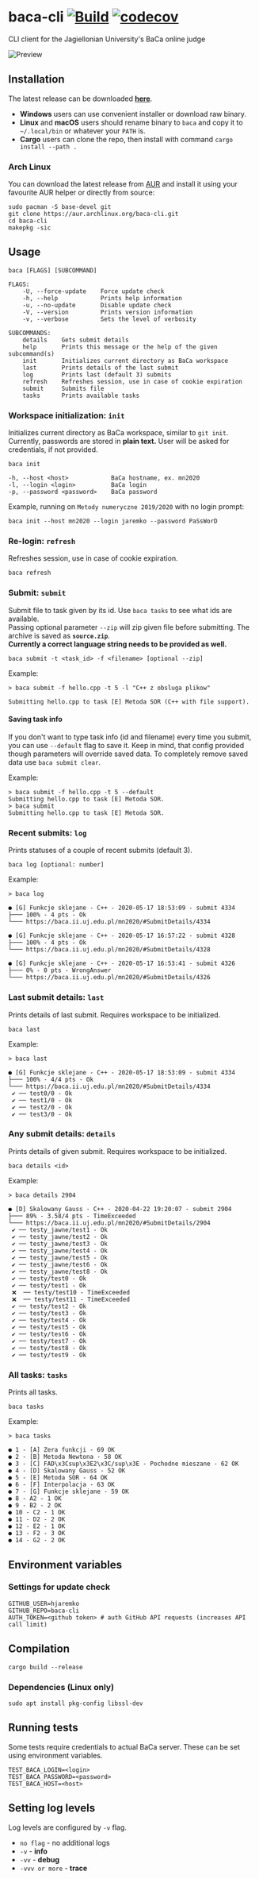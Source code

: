# baca-cli [![Build](https://github.com/hjaremko/baca-cli/actions/workflows/build.yml/badge.svg)](https://github.com/hjaremko/baca-cli/actions/workflows/build.yml) [![codecov](https://codecov.io/gh/hjaremko/baca-cli/branch/master/graph/badge.svg?token=CP9EWDCOMV)](https://codecov.io/gh/hjaremko/baca-cli)

CLI client for the Jagiellonian University's BaCa online judge

![Preview](https://i.imgur.com/xOAHuXk.png)

## Installation

The latest release can be downloaded **[here](https://github.com/hjaremko/baca-cli/releases)**.

- **Windows** users can use convenient installer or download raw binary.
- **Linux** and **macOS** users should rename binary to `baca` and copy it to `~/.local/bin` or whatever your `PATH` is.
- **Cargo** users can clone the repo, then install with command  `cargo install --path .`

### Arch Linux
You can download the latest release from [AUR](https://aur.archlinux.org/packages/baca-cli) and install it using your favourite AUR helper or directly from source:
```
sudo pacman -S base-devel git
git clone https://aur.archlinux.org/baca-cli.git
cd baca-cli
makepkg -sic
```

## Usage

```
baca [FLAGS] [SUBCOMMAND]
```

```
FLAGS:
    -U, --force-update    Force update check
    -h, --help            Prints help information
    -u, --no-update       Disable update check
    -V, --version         Prints version information
    -v, --verbose         Sets the level of verbosity

SUBCOMMANDS:
    details    Gets submit details
    help       Prints this message or the help of the given subcommand(s)
    init       Initializes current directory as BaCa workspace
    last       Prints details of the last submit
    log        Prints last (default 3) submits
    refresh    Refreshes session, use in case of cookie expiration
    submit     Submits file
    tasks      Prints available tasks
```

### Workspace initialization: `init`

Initializes current directory as BaCa workspace, similar to `git init`. Currently, passwords are stored in **plain
text.**
User will be asked for credentials, if not provided.
```
baca init
```

```
-h, --host <host>            BaCa hostname, ex. mn2020
-l, --login <login>          BaCa login
-p, --password <password>    BaCa password
```

Example, running on `Metody numeryczne 2019/2020` with no login prompt:

```
baca init --host mn2020 --login jaremko --password PaSsWorD
```

### Re-login: `refresh`

Refreshes session, use in case of cookie expiration.

```
baca refresh
```

### Submit: `submit`

Submit file to task given by its id. Use `baca tasks` to see what ids are available.  
Passing optional parameter `--zip` will zip given file before submitting. The archive is saved as **`source.zip`**.  
**Currently a correct language string needs to be provided as well.**

```
baca submit -t <task_id> -f <filename> [optional --zip]
```

Example:

```
> baca submit -f hello.cpp -t 5 -l "C++ z obsluga plikow"

Submitting hello.cpp to task [E] Metoda SOR (C++ with file support).
```

#### Saving task info

If you don't want to type task info (id and filename) every time you submit, you can use `--default` flag to save it.
Keep in mind, that config provided though parameters will override saved data. To completely remove saved data
use `baca submit clear`.

Example:

```
> baca submit -f hello.cpp -t 5 --default
Submitting hello.cpp to task [E] Metoda SOR.
> baca submit
Submitting hello.cpp to task [E] Metoda SOR.
```

### Recent submits: `log`

Prints statuses of a couple of recent submits (default 3).

```
baca log [optional: number]
```

Example:

```
> baca log

● [G] Funkcje sklejane - C++ - 2020-05-17 18:53:09 - submit 4334
├─── 100% - 4 pts - Ok
└─── https://baca.ii.uj.edu.pl/mn2020/#SubmitDetails/4334

● [G] Funkcje sklejane - C++ - 2020-05-17 16:57:22 - submit 4328
├─── 100% - 4 pts - Ok
└─── https://baca.ii.uj.edu.pl/mn2020/#SubmitDetails/4328

● [G] Funkcje sklejane - C++ - 2020-05-17 16:53:41 - submit 4326
├─── 0% - 0 pts - WrongAnswer
└─── https://baca.ii.uj.edu.pl/mn2020/#SubmitDetails/4326
```

### Last submit details: `last`

Prints details of last submit. Requires workspace to be initialized.

```
baca last
```

Example:

```
> baca last

● [G] Funkcje sklejane - C++ - 2020-05-17 18:53:09 - submit 4334
├─── 100% - 4/4 pts - Ok
└─── https://baca.ii.uj.edu.pl/mn2020/#SubmitDetails/4334
 ✔️ ── test0/0 - Ok
 ✔️ ── test1/0 - Ok
 ✔️ ── test2/0 - Ok
 ✔️ ── test3/0 - Ok
```

### Any submit details: `details`

Prints details of given submit. Requires workspace to be initialized.

```
baca details <id>
```

Example:

```
> baca details 2904

● [D] Skalowany Gauss - C++ - 2020-04-22 19:20:07 - submit 2904
├─── 89% - 3.58/4 pts - TimeExceeded
└─── https://baca.ii.uj.edu.pl/mn2020/#SubmitDetails/2904
 ✔️ ── testy_jawne/test1 - Ok
 ✔️ ── testy_jawne/test2 - Ok
 ✔️ ── testy_jawne/test3 - Ok
 ✔️ ── testy_jawne/test4 - Ok
 ✔️ ── testy_jawne/test5 - Ok
 ✔️ ── testy_jawne/test6 - Ok
 ✔️ ── testy_jawne/test8 - Ok
 ✔️ ── testy/test0 - Ok
 ✔️ ── testy/test1 - Ok
 ❌  ── testy/test10 - TimeExceeded
 ❌  ── testy/test11 - TimeExceeded
 ✔️ ── testy/test2 - Ok
 ✔️ ── testy/test3 - Ok
 ✔️ ── testy/test4 - Ok
 ✔️ ── testy/test5 - Ok
 ✔️ ── testy/test6 - Ok
 ✔️ ── testy/test7 - Ok
 ✔️ ── testy/test8 - Ok
 ✔️ ── testy/test9 - Ok
```

### All tasks: `tasks`

Prints all tasks.

```
baca tasks
```

Example:

```
> baca tasks

● 1 - [A] Zera funkcji - 69 OK
● 2 - [B] Metoda Newtona - 58 OK
● 3 - [C] FAD\x3Csup\x3E2\x3C/sup\x3E - Pochodne mieszane - 62 OK
● 4 - [D] Skalowany Gauss - 52 OK
● 5 - [E] Metoda SOR - 64 OK
● 6 - [F] Interpolacja - 63 OK
● 7 - [G] Funkcje sklejane - 59 OK
● 8 - A2 - 1 OK
● 9 - B2 - 2 OK
● 10 - C2 - 1 OK
● 11 - D2 - 2 OK
● 12 - E2 - 1 OK
● 13 - F2 - 3 OK
● 14 - G2 - 2 OK
```

## Environment variables
### Settings for update check
```
GITHUB_USER=hjaremko
GITHUB_REPO=baca-cli
AUTH_TOKEN=<github token> # auth GitHub API requests (increases API call limit)
```
## Compilation

```
cargo build --release
```

### Dependencies (Linux only)

```
sudo apt install pkg-config libssl-dev
```
## Running tests
Some tests require credentials to actual BaCa server.
These can be set using environment variables.
```
TEST_BACA_LOGIN=<login>
TEST_BACA_PASSWORD=<password>
TEST_BACA_HOST=<host>
```

## Setting log levels

Log levels are configured by `-v` flag.

- `no flag` - no additional logs
- `-v` - **info**
- `-vv` - **debug**
- `-vvv or more` - **trace**
